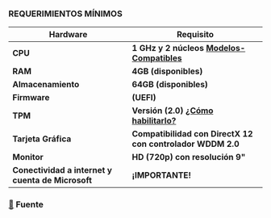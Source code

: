 ### **REQUERIMIENTOS MÍNIMOS**

| **Hardware** | **Requisito** |
|--------------------|------------|
| **CPU** | **1 GHz y 2 núcleos [Modelos-Compatibles](https://learn.microsoft.com/es-es/windows-hardware/design/minimum/windows-processor-requirements)** |
| **RAM** | **4GB (disponibles)** |
| **Almacenamiento** | **64GB (disponibles)** |
| **Firmware** | **(UEFI)** |
| **TPM** | **Versión (2.0) [¿Cómo habilitarlo?](https://support.microsoft.com/es-es/windows/habilitar-tpm-2-0-en-el-equipo-1fd5a332-360d-4f46-a1e7-ae6b0c90645c)**|
| **Tarjeta Gráfica** | **Compatibilidad con DirectX 12 con controlador WDDM 2.0** |
| **Monitor** | **HD (720p) con resolución 9"** |
| **Conectividad a internet y cuenta de Microsoft** | **¡IMPORTANTE!** |
###

### [:pushpin:](https://support.microsoft.com/es-es/windows/requisitos-del-sistema-de-windows-11-86c11283-ea52-4782-9efd-7674389a7ba3) Fuente
